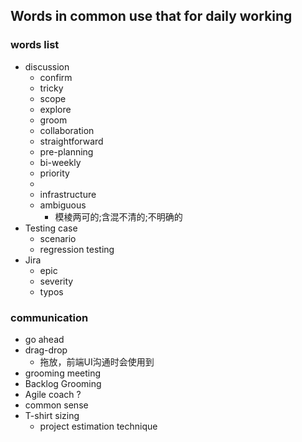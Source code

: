 ## Words in common use that for daily working

### words list
- discussion
  - confirm
  - tricky
  - scope
  - explore
  - groom
  - collaboration
  - straightforward
  - pre-planning
  - bi-weekly
  - priority
  - 
  - infrastructure
  - ambiguous
    - 模棱两可的;含混不清的;不明确的
- Testing case
  - scenario
  - regression testing
- Jira
  - epic
  - severity
  - typos

### communication
- go ahead
- drag-drop
  - 拖放，前端UI沟通时会使用到
- grooming meeting
- Backlog Grooming
- Agile coach ?
- common sense
- T-shirt sizing
  - project estimation technique
